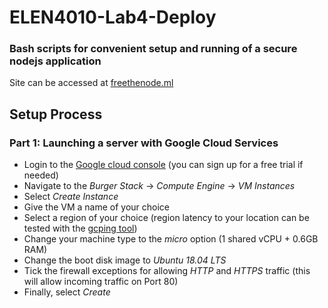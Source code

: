 # ELEN4010-Lab4-Deploy
### Bash scripts for convenient setup and running of a secure nodejs application

Site can be accessed at [freethenode.ml](http://freethenode.ml/todo)

## Setup Process

### Part 1: Launching a server with Google Cloud Services
* Login to the [Google cloud console](https://console.cloud.google.com/) (you can sign up for a free trial if needed)
* Navigate to the *Burger Stack* -> *Compute Engine* -> *VM Instances*
* Select *Create Instance*
* Give the VM a name of your choice
* Select a region of your choice (region latency to your location can be tested with the [gcping tool](http://www.gcping.com/))
* Change your machine type to the *micro* option (1 shared vCPU + 0.6GB RAM)
* Change the boot disk image to *Ubuntu 18.04 LTS*
* Tick the firewall exceptions for allowing *HTTP* and *HTTPS* traffic (this will allow incoming traffic on Port 80)
* Finally, select *Create*
